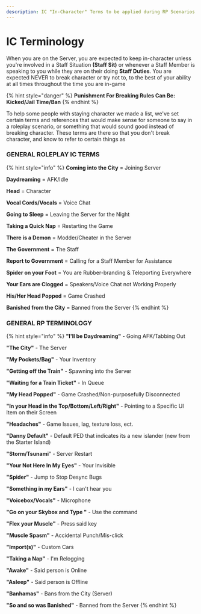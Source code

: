 ```yaml
---
description: IC "In-Character" Terms to be applied during RP Scenarios
---
```


# IC Terminology

When you are on the Server, you are expected to keep in-character unless you're involved in a Staff Situation **(Staff Sit)** or whenever a Staff Member is speaking to you while they are on their doing **Staff Duties**. You are expected NEVER to break character or try not to, to the best of your ability at all times throughout the time you are in-game

{% hint style="danger" %}
**Punishment For Breaking Rules Can Be: Kicked/Jail Time/Ban**
{% endhint %}

To help some people with staying character we made a list, we've set certain terms and references that would make sense for someone to say in a roleplay scenario, or something that would sound good instead of breaking character. These terms are there so that you don't break character, and know to refer to certain things as

### **GENERAL ROLEPLAY IC TERMS**

{% hint style="info" %}
**Coming into the City** = Joining Server

**Daydreaming** = AFK/Idle

**Head** = Character

**Vocal Cords/Vocals** = Voice Chat

**Going to Sleep** = Leaving the Server for the Night

**Taking a Quick Nap** = Restarting the Game

**There is a Demon** = Modder/Cheater in the Server

**The Government** = The Staff

**Report to Government** = Calling for a Staff Member for Assistance

**Spider on your Foot** = You are Rubber-branding & Teleporting Everywhere

**Your Ears are Clogged** = Speakers/Voice Chat not Working Properly

**His/Her Head Popped** = Game Crashed

**Banished from the City** = Banned from the Server
{% endhint %}

### **GENERAL RP TERMINOLOGY**

{% hint style="info" %}
**"I'll be Daydreaming"** - Going AFK/Tabbing Out

**"The City"** - The Server

**"My Pockets/Bag"** - Your Inventory

**"Getting off the Train"** - Spawning into the Server

**"Waiting for a Train Ticket"** - In Queue

**"My Head Popped"** - Game Crashed/Non-purposefully Disconnected

**"In your Head in the Top/Bottom/Left/Right"** - Pointing to a Specific UI Item on their Screen

**"Headaches"** - Game Issues, lag, texture loss, ect.

**"Danny Default"** - Default PED that indicates its a new islander (new from the Starter Island)&#x20;

**"Storm/Tsunami**" - Server Restart

**"Your Not Here In My Eyes"** - Your Invisible

**"Spider"** - Jump to Stop Desync Bugs&#x20;

**"Something in my Ears"** - I can't hear you

**"Voicebox/Vocals"** - Microphone

**"Go on your Skybox and Type "** - Use the command

**"Flex your Muscle"** - Press said key

**"Muscle Spasm"** - Accidental Punch/Mis-click

**"Import(s)"** - Custom Cars

**"Taking a Nap"** - I'm Relogging

**"Awake"** - Said person is Online

**"Asleep"** - Said person is Offline

**"Banhamas"** - Bans from the City (Server)&#x20;

**"So and so was Banished"** - Banned from the Server
{% endhint %}
